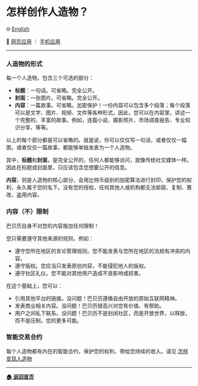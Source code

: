 # 怎样创作人造物？

🌐 [English](./_enus.md)

<!-- 🌎 待定 -->

🚀 [网页应用](https://u.babelyx.com) ｜ [手机应用](https://links.babelyx.com)

---

### 人造物的形式

每一个人造物，包含三个可选的部分：

- **标题**：一句话。可省略。完全公开。
- **封面**：一张图片。可省略。完全公开。
- **内容**：一篇故事。可省略。加密保护！一份内容可以包含多个段落；每个段落可以是文字、图片、视频、文件等各种形式。因此，您可以在内容里，讲述一个完整的、丰富的故事。例如，连载小说、摄影照片、市场调查报告、专业知识分享、等等。

以上的每个部分都是可以省略的。就是说，你可以仅仅写一句话，或者仅仅一幅图，或者仅仅一篇故事，都能够单独发表为一个人造物。

其中，**标题**和**封面**，是完全公开的，任何人都能够访问，就像传统社交媒体一样。因此在标题或封面里，只应该包含您想要公开的信息。

**内容**，则是人造物的核心部分，会用比特币级别的加密算法进行封印，保护您的权利，永久属于您的名下。没有您的授权，任何其他人或机构都无法偷窥、复制、篡改、盗用内容。

### 内容（不）限制

巴贝历自身不对您的内容施加任何限制！

您只需要遵守其他来源的规则，例如：

- 遵守您所在地区的言论管理规则。您不能发表与您所在地区的法规有冲突的内容。
- 遵守版权。您应当只发表原创内容，不能侵犯他人的版权。
- 遵守社区礼仪。您不能对其他用户造成不良影响或损害。

在这个基础上，您可以：

- 引用其他平台的链接。没问题！巴贝历遵循自由开放的原始互联网精神。
- 发表商业相关内容。没问题！巴贝历很高兴对您有价值、有帮助。
- 用户之间私下联系。没问题！巴贝历不是封闭社区，而是开放世界，以释放，而不是压制，您的更多可能。

### 智能交易合约

每个人造物都有内在的智能合约，保护您的权利、带给您持续的收入。请见 [怎样变现人造物](../monetize_creation/_zhcn.md)

---

[**🏠 返回首页**](../../_zhcn.md)
